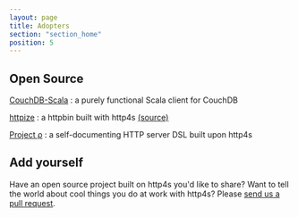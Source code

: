 ```yaml
---
layout: page
title: Adopters
section: "section_home"
position: 5
---
```


## Open Source

[CouchDB-Scala](https://github.com/beloglazov/couchdb-scala)
: a purely functional Scala client for CouchDB

[httpize](http://httpize.herokuapp.com/)
: a httpbin built with http4s [(source)](https://github.com/ppurang/httpize)

[Project ρ](http://github.com/http4s/rho)
: a self-documenting HTTP server DSL built upon http4s

## Add yourself

Have an open source project built on http4s you'd like to share?  Want
to tell the world about cool things you do at work with http4s?
Please [send us a pull request](
https://github.com/http4s/http4s/edit/master/docs/src/site/community/built-with.md).
